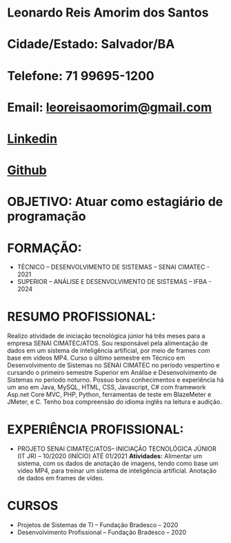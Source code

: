 # Leonardo Reis Amorim dos Santos
# Cidade/Estado: Salvador/BA
# Telefone: 71 99695-1200
# Email: leoreisaomorim@gmail.com
# [Linkedin](www.linkedin.com/in/leonardo-reis-175243192)
# [Github](https://github.com/LeonardoReisAmorim)

# OBJETIVO: Atuar como estagiário de programação

# FORMAÇÃO:
- TÉCNICO – DESENVOLVIMENTO DE SISTEMAS – SENAI CIMATEC - 2021
- SUPERIOR – ANÁLISE E DESENVOLVIMENTO DE SISTEMAS – IFBA - 2024

# RESUMO PROFISSIONAL:
Realizo atividade de iniciação tecnológica júnior há três meses para a empresa SENAI CIMATEC/ATOS. Sou
responsável pela alimentação de dados em um sistema de inteligência artificial, por meio de frames com
base em vídeos MP4.
Curso o último semestre em Técnico em Desenvolvimento de Sistemas no SENAI CIMATEC no período
vespertino e cursando o primeiro semestre Superior em Análise e Desenvolvimento de Sistemas no
período noturno. Possuo bons conhecimentos e experiência há um ano em Java, MySQL, HTML, CSS,
Javascript, C# com framework Asp.net Core MVC, PHP, Python, ferramentas de teste em BlazeMeter e
JMeter, e C. Tenho boa compreensão do idioma inglês na leitura e audição.

# EXPERIÊNCIA PROFISSIONAL:
- PROJETO SENAI CIMATEC/ATOS– INICIAÇÃO TECNOLÓGICA JÚNIOR (IT JR) – 10/2020 (INÍCIO) ATÉ 01/2021
**Atividades:** Alimentar um sistema, com os dados de anotação de imagens, tendo como
base um vídeo MP4, para treinar um sistema de inteligência artificial. Anotação de dados em frames de
vídeo.

# CURSOS
- Projetos de Sistemas de TI – Fundação Bradesco – 2020
- Desenvolvimento Profissional – Fundação Bradesco – 2020
